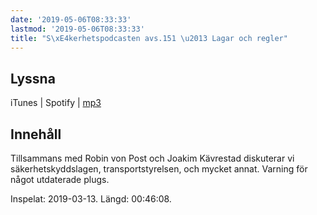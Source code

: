 ```yaml
---
date: '2019-05-06T08:33:33'
lastmod: '2019-05-06T08:33:33'
title: "S\xE4kerhetspodcasten avs.151 \u2013 Lagar och regler"
---
```

## Lyssna

iTunes \| Spotify \| [mp3](http://traffic.libsyn.com/sakerhetspodcasten/2019-03-13_Sakerhetsskydd-och-lag.mp3)

## Innehåll

Tillsammans med Robin von Post och Joakim Kävrestad diskuterar vi säkerhetskyddslagen,
transportstyrelsen, och mycket annat. Varning för något utdaterade plugs.

Inspelat: 2019-03-13. Längd: 00:46:08.

